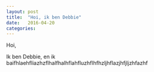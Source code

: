 ```yaml
---
layout: post
title:  "Hoi, ik ben Debbie"
date:   2016-04-20 
categories: 
---
```

Hoi, 

Ik ben Debbie, en ik baifhlaehfliazhzflhalfhalhflahfluzhflhfhzljhflazjhfjljzhfazhf




[jekyll-docs]: http://jekyllrb.com/docs/home
[jekyll-gh]:   https://github.com/jekyll/jekyll
[jekyll-talk]: https://talk.jekyllrb.com/

